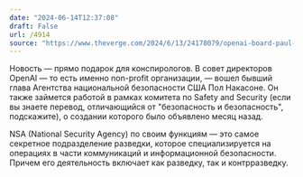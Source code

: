 ```yaml
---
date: "2024-06-14T12:37:08"
draft: False
url: /4914
source: "https://www.theverge.com/2024/6/13/24178079/openai-board-paul-nakasone-nsa-safety"
---
```


Новость — прямо подарок для конспирологов. В совет директоров OpenAI — то есть именно non-profit организации, — вошел бывший глава Агентства национальной безопасности США Пол Накасоне. Он также займется работой в рамках комитета по Safety and Security (если вы знаете перевод, отличающийся от "безопасность и безопасность", подскажите), о создании которого было объявлено месяц назад.

NSA (National Security Agency) по своим функциям — это самое секретное подразделение разведки, которое специализируется на операциях в части коммуникаций и информационной безопасности. Причем его деятельность включает как разведку, так и контрразведку.
